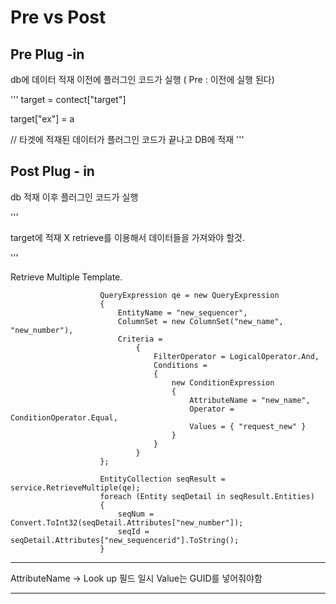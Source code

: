 # Pre  vs Post

## Pre Plug -in

 db에 데이터 적재 이전에 플러그인 코드가 실행 ( Pre : 이전에 실행 된다)
 
 '''
 target = contect["target"]
 
 target["ex"]  = a
 
 // 타겟에 적재된 데이터가 플러그인 코드가 끝나고 DB에 적재
 '''
 
 ## Post Plug - in
 
 db 적재 이후 플러그인 코드가 실행
 
 '''
 
 target에 적재 X retrieve를 이용해서 데이터들을 가져와야 할것. 
 
 '''

Retrieve Multiple Template.

                        QueryExpression qe = new QueryExpression
                        {
                            EntityName = "new_sequencer",
                            ColumnSet = new ColumnSet("new_name", "new_number"),
                            Criteria =
                                {
                                    FilterOperator = LogicalOperator.And,
                                    Conditions =
                                    {
                                        new ConditionExpression
                                        {
                                            AttributeName = "new_name",
                                            Operator = ConditionOperator.Equal,
                                            Values = { "request_new" }
                                        }
                                    }
                                }
                        };

                        EntityCollection seqResult = service.RetrieveMultiple(qe);
                        foreach (Entity seqDetail in seqResult.Entities)
                        {
                            seqNum = Convert.ToInt32(seqDetail.Attributes["new_number"]);
                            seqId = seqDetail.Attributes["new_sequencerid"].ToString();
                        }


********************************************************
AttributeName -> Look up 필드 일시
Value는 GUID를 넣어줘야함
********************************************************
